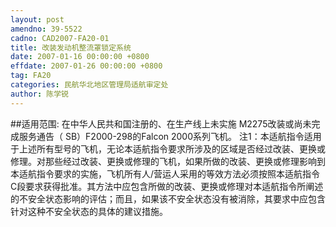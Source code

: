 ```yaml
---
layout: post
amendno: 39-5522
cadno: CAD2007-FA20-01
title: 改装发动机整流罩锁定系统
date: 2007-01-16 00:00:00 +0800
effdate: 2007-01-26 00:00:00 +0800
tag: FA20
categories: 民航华北地区管理局适航审定处
author: 陈学锐
---
```


##适用范围:
在中华人民共和国注册的、在生产线上未实施 M2275改装或尚未完成服务通告（ SB）F2000-298的Falcon 2000系列飞机。
注1：本适航指令适用于上述所有型号的飞机，无论本适航指令要求所涉及的区域是否经过改装、更换或修理。对那些经过改装、更换或修理的飞机，如果所做的改装、更换或修理影响到本适航指令要求的实施，飞机所有人/营运人采用的等效方法必须按照本适航指令C段要求获得批准。其方法中应包含所做的改装、更换或修理对本适航指令所阐述的不安全状态影响的评估；而且，如果该不安全状态没有被消除，其要求中应包含针对这种不安全状态的具体的建议措施。

